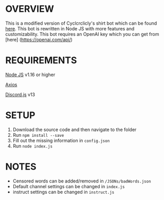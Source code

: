 # OVERVIEW
This is a modified version of Cyclcrclicly's shirt bot which can be found [here](https://github.com/Cyclcrclicly/shirt-bot). This bot is rewritten in Node JS with more features and customizability. This bot requires an OpenAI key which you can get from [here] (https://openai.com/api/)

# REQUIREMENTS
[Node JS](https://nodejs.org/en/) v1.16 or higher

[Axios](https://axios-http.com/)

[Discord.js](https://discord.js.org/) v13

# SETUP

1. Download the source code and then navigate to the folder
2. Run `npm install --save`
3. Fill out the missing information in `config.json`
4. Run `node index.js`

# NOTES
- Censored words can be added/removed in `/JSONs/badWords.json`
- Default channel settings can be changed in `index.js`
- instruct settings can be changed in `instruct.js`

